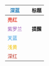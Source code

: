 | <font color='#2980B9'>深蓝</font>     | <font color='#2980B9'></font> | **标题** |
| ------------------------------------- | ----------------------------- | -------- |
| **<font color='#E74C3C'>亮红</font>** | <font color='#E74C3C'></font> |          |
| <font color='#9B59B6'>紫罗兰 </font>  | <font color='#9B59B6'></font> | **提醒** |
| <font color='#3498DB'>天蓝</font>     | <font color='#3498DB'></font> |          |
| <font color='#F1C40F'>浅黄 </font>    | <font color='#F1C40F'></font> |          |
| <font color='#C0392B'>深红</font>     | <font color='#C0392B'></font> |          |